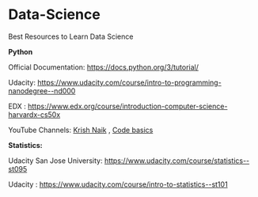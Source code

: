 # Data-Science


Best Resources to Learn Data Science

**Python**

Official Documentation: https://docs.python.org/3/tutorial/

Udacity: https://www.udacity.com/course/intro-to-programming-nanodegree--nd000

EDX : https://www.edx.org/course/introduction-computer-science-harvardx-cs50x

YouTube Channels: [Krish Naik](https://www.youtube.com/channel/UCNU_lfiiWBdtULKOw6X0Dig) ,  [Code basics](https://www.youtube.com/channel/UCh9nVJoWXmFb7sLApWGcLPQ) 



**Statistics:**

Udacity San Jose University: https://www.udacity.com/course/statistics--st095

Udacity : https://www.udacity.com/course/intro-to-statistics--st101

